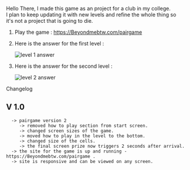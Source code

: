 Hello There, I made this game as an project for a club in my college. \
I plan to keep updating it with new levels and refine the whole thing so \
it's not a project that is going to die.

1. Play the game : https://Beyondmebtw.com/pairgame
   
2. Here is the answer for the first level :

   <img src="https://beyondmebtw.com/projects/pairgame/solved1.png" alt="level 1 answer">

3. Here is the answer for the second level :
   
   <img src="https://beyondmebtw.com/projects/pairgame/solved2.png" alt="level 2 answer">

Changelog
   ## V 1.0
      -> pairgame version 2
         -> removed how to play section from start screen.
         -> changed screen sizes of the game.
         -> moved how to play in the level to the bottom.
         -> changed size of the cells.
         -> the final screen prize now triggers 2 seconds after arrival.
      -> the site for the game is up and running - https://Beyondmebtw.com/pairgame .
      -> site is responsive and can be viewed on any screen.
   


